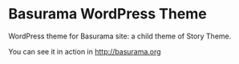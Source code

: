 Basurama WordPress Theme
========================

WordPress theme for Basurama site: a child theme of Story Theme.

You can see it in action in http://basurama.org
